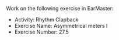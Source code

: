 Work on the following exercise in EarMaster:
- Activity: Rhythm Clapback
- Exercise Name: Asymmetrical meters I
- Exercise Number: 27.5
